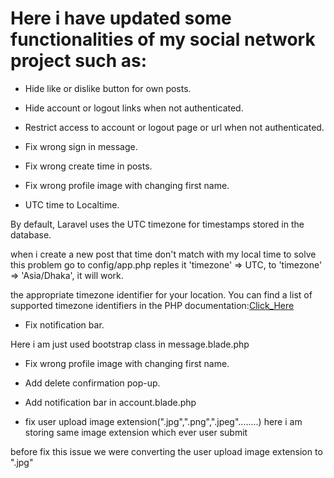 # Here i have updated some functionalities of my social network project such as:

* Hide like or dislike button for own posts.
* Hide account or logout links when not authenticated.
* Restrict access to account or logout page or url when not authenticated.
* Fix wrong sign in message.
* Fix wrong create time in posts.
* Fix wrong profile image with changing first name.

* UTC time to Localtime.

By default, Laravel uses the UTC timezone for timestamps stored in the database. 

when i create a new post that time don't match with my local time to solve this problem go to config/app.php reples it 'timezone' => UTC,  to   'timezone' => 'Asia/Dhaka', it will work.

the appropriate timezone identifier for your location. You can find a list of supported timezone identifiers in the PHP documentation:[Click_Here](https://www.php.net/manual/en/timezones.asia.php)

* Fix notification bar.

Here i am just used bootstrap class in message.blade.php 

* Fix wrong profile image with changing first name.

* Add delete confirmation pop-up.

* Add notification bar in account.blade.php

* fix user upload image extension(".jpg",".png",".jpeg"........) here i am storing same image extension which ever user submit

before fix this issue we were converting  the user upload image extension to ".jpg"